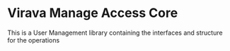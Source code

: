 # Virava Manage Access Core
This is a User Management library containing the interfaces and structure for the operations